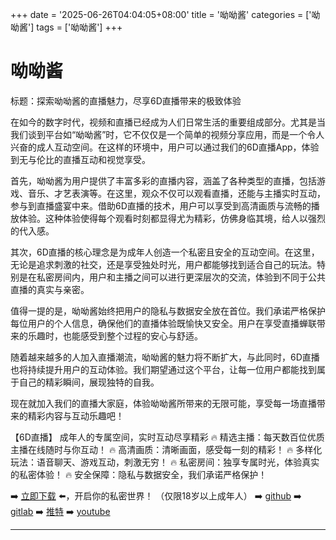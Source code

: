 +++
date = '2025-06-26T04:04:05+08:00'
title = '呦呦酱'
categories = ['呦呦酱']
tags = ['呦呦酱']
+++

# 呦呦酱

标题：探索呦呦酱的直播魅力，尽享6D直播带来的极致体验

在如今的数字时代，视频和直播已经成为人们日常生活的重要组成部分。尤其是当我们谈到平台如“呦呦酱”时，它不仅仅是一个简单的视频分享应用，而是一个令人兴奋的成人互动空间。在这样的环境中，用户可以通过我们的6D直播App，体验到无与伦比的直播互动和视觉享受。

首先，呦呦酱为用户提供了丰富多彩的直播内容，涵盖了各种类型的直播，包括游戏、音乐、才艺表演等。在这里，观众不仅可以观看直播，还能与主播实时互动，参与到直播盛宴中来。借助6D直播的技术，用户可以享受到高清画质与流畅的播放体验。这种体验使得每个观看时刻都显得尤为精彩，仿佛身临其境，给人以强烈的代入感。

其次，6D直播的核心理念是为成年人创造一个私密且安全的互动空间。在这里，无论是追求刺激的社交，还是享受独处时光，用户都能够找到适合自己的玩法。特别是在私密房间内，用户和主播之间可以进行更深层次的交流，体验到不同于公共直播的真实与亲密。

值得一提的是，呦呦酱始终把用户的隐私与数据安全放在首位。我们承诺严格保护每位用户的个人信息，确保他们的直播体验既愉快又安全。用户在享受直播蝉联带来的乐趣时，也能感受到整个过程的安心与舒适。

随着越来越多的人加入直播潮流，呦呦酱的魅力将不断扩大，与此同时，6D直播也将持续提升用户的互动体验。我们期望通过这个平台，让每一位用户都能找到属于自己的精彩瞬间，展现独特的自我。

现在就加入我们的直播大家庭，体验呦呦酱所带来的无限可能，享受每一场直播带来的精彩内容与互动乐趣吧！

【6D直播】
成年人的专属空间，实时互动尽享精彩
🔥 精选主播：每天数百位优质主播在线随时与你互动！
🔥 高清画质：清晰画面，感受每一刻的精彩！
🔥 多样化玩法：语音聊天、游戏互动，刺激无穷！
🔥 私密房间：独享专属时光，体验真实的私密体验！
🔥 安全保障：隐私与数据安全，我们承诺严格保护！

➡️ [立即下载](https://down123.s3.ap-east-1.amazonaws.com/down/down.html?channelCode=blog) ⬅️，开启你的私密世界！
（仅限18岁以上成年人）
➡️ [github](https://aldult-live.github.io/)
➡️ [gitlab](https://seo-09598d.gitlab.io/)
➡️ [推特](https://x.com/wegame33)
➡️ [youtube](https://www.youtube.com/@6Dlive)

---
